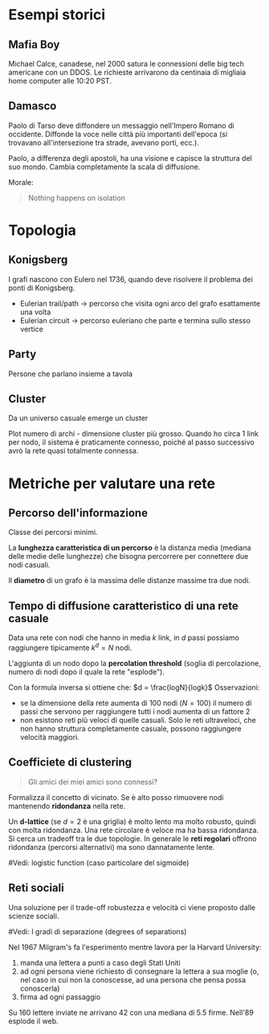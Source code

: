# Esempi storici
## Mafia Boy
Michael Calce, canadese, nel 2000 satura le connessioni delle big tech americane con un DDOS. Le richieste arrivarono da centinaia di migliaia home computer alle 10:20 PST.

## Damasco
Paolo di Tarso deve diffondere un messaggio nell'Impero Romano di occidente.
Diffonde la voce nelle città più importanti dell'epoca (si trovavano all'intersezione tra strade, avevano porti, ecc.).

Paolo, a differenza degli apostoli, ha una visione e capisce la struttura del suo mondo. Cambia completamente la scala di diffusione.

Morale:
> Nothing happens on isolation

# Topologia
## Konigsberg
I grafi nascono con Eulero nel 1736, quando deve risolvere il problema dei ponti di Konigsberg.

- Eulerian trail/path -> percorso che visita ogni arco del grafo esattamente una volta
- Eulerian circuit -> percorso euleriano che parte e termina sullo stesso vertice

## Party
Persone che parlano insieme a tavola

## Cluster
Da un universo casuale emerge un cluster

Plot numero di archi - dimensione cluster più grosso. Quando ho circa 1 link per nodo, il sistema è praticamente connesso, poiché al passo successivo avrò la rete quasi totalmente connessa.

# Metriche per valutare una rete
## Percorso dell'informazione
Classe dei percorsi minimi.

La **lunghezza caratteristica di un percorso** è la distanza media (mediana delle medie delle lunghezze) che bisogna percorrere per connettere due nodi casuali.

Il **diametro** di un grafo è la massima delle distanze massime tra due nodi.

## Tempo di diffusione caratteristico di una rete casuale
Data una rete con nodi che hanno in media $k$ link, in $d$ passi possiamo raggiungere tipicamente $k^d = N$ nodi.

L'aggiunta di un nodo dopo la **percolation threshold** (soglia di percolazione, numero di nodi dopo il quale la rete "esplode").

Con la formula inversa si ottiene che: $d = \frac{logN}{logk}$
Osservazioni:
 - se la dimensione della rete aumenta di 100 nodi ($N = 100$) il numero di passi che servono per raggiungere tutti i nodi aumenta di un fattore 2
 - non esistono reti più veloci di quelle casuali. Solo le reti ultraveloci, che non hanno struttura completamente casuale, possono raggiungere velocità maggiori.

## Coefficiete di clustering
> Gli amici dei miei amici sono connessi?

Formalizza il concetto di vicinato.
Se è alto posso rimuovere nodi mantenendo **ridondanza** nella rete.

Un **d-lattice** (se $d=2$ è una griglia) è molto lento ma molto robusto, quindi con molta ridondanza. Una rete circolare è veloce ma ha bassa ridondanza. Si cerca un tradeoff tra le due topologie. In generale le **reti regolari** offrono ridondanza (percorsi alternativi) ma sono dannatamente lente.

#Vedi: logistic function (caso particolare del sigmoide)

## Reti sociali
Una soluzione per il trade-off robustezza e velocità ci viene proposto dalle scienze sociali.

#Vedi: I gradi di separazione (degrees of separations)

Nel 1967 Milgram's fa l'esperimento mentre lavora per la Harvard University:
1. manda una lettera a punti a caso degli Stati Uniti
2. ad ogni persona viene richiesto di consegnare la lettera a sua moglie (o, nel caso in cui non la conoscesse, ad una persona che pensa possa conoscerla)
3. firma ad ogni passaggio

Su 160 lettere inviate ne arrivano 42 con una mediana di 5.5 firme. Nell'89 esplode il web.

